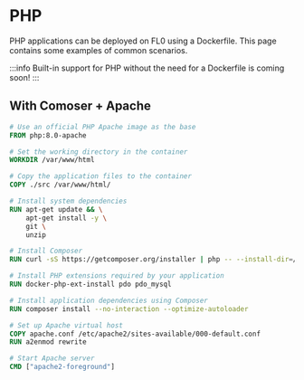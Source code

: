 # PHP

PHP applications can be deployed on FL0 using a Dockerfile. This page contains some examples of common scenarios.

:::info
Built-in support for PHP without the need for a Dockerfile is coming soon!
:::


## With Comoser + Apache

```Dockerfile
# Use an official PHP Apache image as the base
FROM php:8.0-apache

# Set the working directory in the container
WORKDIR /var/www/html

# Copy the application files to the container
COPY ./src /var/www/html/

# Install system dependencies
RUN apt-get update && \
    apt-get install -y \
    git \
    unzip

# Install Composer
RUN curl -sS https://getcomposer.org/installer | php -- --install-dir=/usr/local/bin --filename=composer

# Install PHP extensions required by your application
RUN docker-php-ext-install pdo pdo_mysql

# Install application dependencies using Composer
RUN composer install --no-interaction --optimize-autoloader

# Set up Apache virtual host
COPY apache.conf /etc/apache2/sites-available/000-default.conf
RUN a2enmod rewrite

# Start Apache server
CMD ["apache2-foreground"]
```
